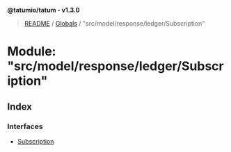 **@tatumio/tatum - v1.3.0**

> [README](../README.md) / [Globals](../globals.md) / "src/model/response/ledger/Subscription"

# Module: "src/model/response/ledger/Subscription"

## Index

### Interfaces

* [Subscription](../interfaces/_src_model_response_ledger_subscription_.subscription.md)
